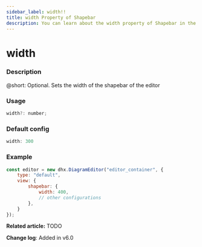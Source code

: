 ```yaml
---
sidebar_label: width!!
title: width Property of Shapebar
description: You can learn about the width property of Shapebar in the documentation of the DHTMLX JavaScript Diagram library. Browse developer guides and API reference, try out code examples and live demos, and download a free 30-day evaluation version of DHTMLX Diagram.
---
```


# width

### Description

@short: Optional. Sets the width of the shapebar of the editor

### Usage

~~~js
width?: number;
~~~

### Default config

~~~js
width: 300
~~~

### Example

~~~js
const editor = new dhx.DiagramEditor("editor_container", {
    type: "default",
    view: {
        shapebar: {
            width: 400, 
            // other configurations
        },
    }
});
~~~

**Related article:** TODO

**Change log**: Added in v6.0